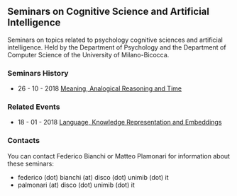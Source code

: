 ## Seminars on Cognitive Science and Artificial Intelligence

Seminars on topics related to psychology cognitive sciences and artificial intelligence. Held by the Department of Psychology and the Department of Computer Science of the University of Milano-Bicocca.

### Seminars History

+ 26 - 10 - 2018 [Meaning, Analogical Reasoning and Time](seminars/seminar_26_10_2018.md)

### Related Events

+ 18 - 01 - 2018 [Language, Knowledge Representation and Embeddings](seminars/seminar_18_01_2018.md)

### Contacts

You can contact Federico Bianchi or Matteo Plamonari for information about these seminars: 
+ federico (dot) bianchi (at) disco (dot) unimib (dot) it 
+ palmonari (at) disco (dot) unimib (dot) it
